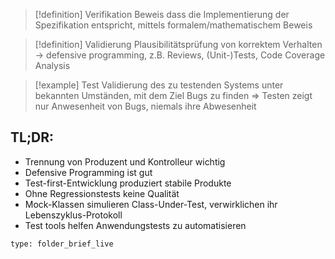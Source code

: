 > [!definition] Verifikation
Beweis dass die Implementierung der Spezifikation entspricht, mittels formalem/mathematischem Beweis

> [!definition] Validierung
 > Plausibilitätsprüfung von korrektem Verhalten
 > -> defensive programming, z.B. Reviews, (Unit-)Tests, Code Coverage Analysis
 

> [!example] Test
> Validierung des zu testenden Systems unter bekannten Umständen, mit dem Ziel Bugs zu finden
> => Testen zeigt nur Anwesenheit von Bugs, niemals ihre Abwesenheit

## TL;DR:
- Trennung von Produzent und Kontrolleur wichtig
- Defensive Programming ist gut
- Test-first-Entwicklung produziert stabile Produkte
- Ohne Regressionstests keine Qualität
- Mock-Klassen simulieren Class-Under-Test, verwirklichen ihr Lebenszyklus-Protokoll
- Test tools helfen Anwendungstests zu automatisieren


```ccard
type: folder_brief_live
```